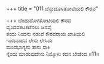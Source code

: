 +++
title = "011 ಬೆನ್ದುದೊಳತೋಟಿಯಲಿ ಕೌರವ"

+++
ಬೆಂದುದೊಳತೋಟಿಯಲಿ ಕೌರವ  
ವೃಂದವಕಟಕಟೆನಲು ಜನವೈ  
ತಂದು ನಿಂದನು ನಡುವೆ ಕೌರವರಾಯ ಖಾತಿಯಲಿ  
ಇಂದಿನಾಹವ ಲೇಸು ಲೇಸಿದು  
ಮಂದಭಾಗ್ಯನು ತಾನು ಸಾಕಿ  
ನ್ನೆಂದು ಮಾಡುವುದೇನು ನಿಮ್ಮೊಳು ಕದನ ಬೇಡೆಂದ    ॥11॥